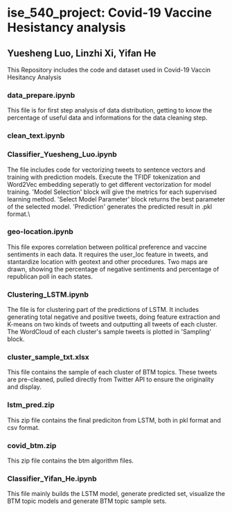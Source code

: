 # ise_540_project: Covid-19 Vaccine Hesistancy analysis
## Yuesheng Luo, Linzhi Xi, Yifan He
This Repository includes the code and dataset used in Covid-19 Vaccin Hesitancy Analysis
### data_prepare.ipynb 
This file is for first step analysis of data distribution, getting to know the percentage of useful data and informations for the data cleaning step. 

### clean_text.ipynb

### Classifier_Yuesheng_Luo.ipynb
The file includes code for vectorizing tweets to sentence vectors and training with prediction models. 
Execute the TFIDF tokenization and Word2Vec embedding seperatly to get different vectorization for model training. 'Model Selection' block will give the metrics for each supervised learning method. 'Select Model Parameter' block returns the best parameter of the selected model. 'Prediction' generates the predicted result in .pkl format.\

### geo-location.ipynb
This file expores correlation between political preference and vaccine sentiments in each data.
It requires the user_loc feature in tweets, and stantardize location with geotext and other procedures. Two maps are drawn, showing the percentage of negative sentiments and percentage of republican poll in each states.

### Clustering_LSTM.ipynb
The file is for clustering part of the predictions of LSTM.
It includes generating total negative and positive tweets, doing feature extraction and K-means on two kinds of tweets and outputting all tweets of each cluster.
The WordCloud of each cluster's sample tweets is plotted in 'Sampling' block.

### cluster_sample_txt.xlsx
This file contains the sample of each cluster of BTM topics. These tweets are pre-cleaned, pulled directly from Twitter API to ensure the originality and display.

### lstm_pred.zip
This zip file contains the final prediciton from LSTM, both in pkl format and csv format. 

### covid_btm.zip
This zip file contains the btm algorithm files.

### Classifier_Yifan_He.ipynb
This file mainly builds the LSTM model, generate predicted set, visualize the BTM topic models and generate BTM topic sample sets.
